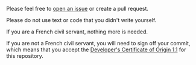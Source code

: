 Please feel free to [open an issue](https://github.com/numerique-gouv/lasuite-documentation/issues/new) or create a pull request.

Please do not use text or code that you didn't write yourself.

If you are a French civil servant, nothing more is needed.

If you are not a French civil servant, you will need to sign off your
commit, which means that you accept the [Developer's Certificate of
Origin 1.1](https://developercertificate.org/) for this repository.
